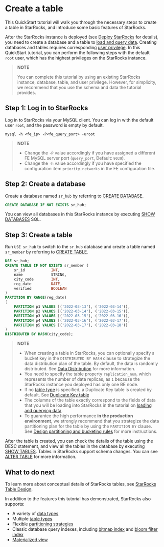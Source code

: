 # Create a table

This QuickStart tutorial will walk you through the necessary steps to create a table in StarRocks, and introduce some basic features of StarRocks.

After the StarRocks instance is deployed (see [Deploy StarRocks](../quick_start/deploy_with_docker.md) for details), you need to create a database and a table to [load and query data](../quick_start/Import_and_query.md). Creating databases and tables requires corresponding [user privilege](../administration/User_privilege.md). In this QuickStart tutorial, you can perform the following steps with the default `root` user, which has the highest privileges on the StarRocks instance.

> **NOTE**
>
> You can complete this tutorial by using an existing StarRocks instance, database, table, and user privilege. However, for simplicity, we recommend that you use the schema and data the tutorial provides.

## Step 1: Log in to StarRocks

Log in to StarRocks via your MySQL client. You can log in with the default user `root`, and the password is empty by default.

```Plain
mysql -h <fe_ip> -P<fe_query_port> -uroot
```

> **NOTE**
>
> - Change the `-P` value accordingly if you have assigned a different FE MySQL server port (`query_port`, Default: `9030`).
> - Change the `-h` value accordingly if you have specified the configuration item `priority_networks` in the FE configuration file.

## Step 2: Create a database

Create a database named `sr_hub` by referring to [CREATE DATABASE](../sql-reference/sql-statements/data-definition/CREATE%20DATABASE.md).

```SQL
CREATE DATABASE IF NOT EXISTS sr_hub;
```

You can view all databases in this StarRocks instance by executing [SHOW DATABASES](../sql-reference/sql-statements/data-manipulation/SHOW%20DATABASES.md) SQL.

## Step 3: Create a table

Run `USE sr_hub` to switch to the `sr_hub` database and create a table named `sr_member` by referring to [CREATE TABLE](../sql-reference/sql-statements/data-definition/CREATE%20TABLE.md).

```SQL
USE sr_hub;
CREATE TABLE IF NOT EXISTS sr_member (
    sr_id            INT,
    name             STRING,
    city_code        INT,
    reg_date         DATE,
    verified         BOOLEAN
)
PARTITION BY RANGE(reg_date)
(
    PARTITION p1 VALUES [('2022-03-13'), ('2022-03-14')),
    PARTITION p2 VALUES [('2022-03-14'), ('2022-03-15')),
    PARTITION p3 VALUES [('2022-03-15'), ('2022-03-16')),
    PARTITION p4 VALUES [('2022-03-16'), ('2022-03-17')),
    PARTITION p5 VALUES [('2022-03-17'), ('2022-03-18'))
)
DISTRIBUTED BY HASH(city_code);
```

> **NOTE**
>
> - When creating a table in StarRocks, you can optionally specify a bucket key in the `DISTRIBUTED BY HASH` clause to strategize the data distribution plan of the table. By default, the data is randomly distributed. See [Data Distribution](../table_design/Data_distribution.md#data-distribution) for more information.
> - You need to specify the table property `replication_num`, which represents the number of data replicas, as `1` because the StarRocks instance you deployed has only one BE node.
> - If no [table type](../table_design/table_types/table_types.md) is specified, a Duplicate Key table is created by default. See [Duplicate Key table](../table_design/table_types/duplicate_key_table.md)
> - The columns of the table exactly correspond to the fields of data that you will be loading into StarRocks in the tutorial on [loading and querying data](../quick_start/Import_and_query.md).
> - To guarantee the high performance **in the production environment**, we strongly recommend that you strategize the data partitioning plan for the table by using the `PARTITION BY` clause. See [Design partitioning and bucketing rules](../table_design/Data_distribution.md#design-partitioning-and-bucketing-rules) for more instructions.

After the table is created, you can check the details of the table using the DESC statement, and view all the tables in the database by executing [SHOW TABLES](../sql-reference/sql-statements/data-manipulation/SHOW%20TABLES.md). Tables in StarRocks support schema changes. You can see [ALTER TABLE](../sql-reference/sql-statements/data-definition/ALTER%20TABLE) for more information.

## What to do next

To learn more about conceptual details of StarRocks tables, see [StarRocks Table Design](../table_design/StarRocks_table_design.md).

In addition to the features this tutorial has demonstrated, StarRocks also supports:

- A variety of [data types](../sql-reference/sql-statements/data-types/BIGINT.md)
- Multiple [table types](../table_design/table_types/table_types.md)
- Flexible [partitioning strategies](../table_design/Data_distribution.md#dynamic-partition-management)
- Classic database query indexes, including [bitmap index](../table_design/Bitmap_index.md) and [bloom filter index](../table_design/Bloomfilter_index.md)
- [Materialized view](../using_starrocks/Materialized_view.md)
